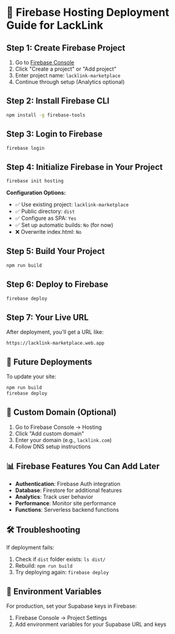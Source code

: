 # 🚀 Firebase Hosting Deployment Guide for LackLink

## Step 1: Create Firebase Project
1. Go to [Firebase Console](https://console.firebase.google.com/)
2. Click "Create a project" or "Add project"
3. Enter project name: `lacklink-marketplace`
4. Continue through setup (Analytics optional)

## Step 2: Install Firebase CLI
```bash
npm install -g firebase-tools
```

## Step 3: Login to Firebase
```bash
firebase login
```

## Step 4: Initialize Firebase in Your Project
```bash
firebase init hosting
```

**Configuration Options:**
- ✅ Use existing project: `lacklink-marketplace`
- ✅ Public directory: `dist`
- ✅ Configure as SPA: `Yes`
- ✅ Set up automatic builds: `No` (for now)
- ❌ Overwrite index.html: `No`

## Step 5: Build Your Project
```bash
npm run build
```

## Step 6: Deploy to Firebase
```bash
firebase deploy
```

## Step 7: Your Live URL
After deployment, you'll get a URL like:
```
https://lacklink-marketplace.web.app
```

## 🔄 Future Deployments
To update your site:
```bash
npm run build
firebase deploy
```

## 🎯 Custom Domain (Optional)
1. Go to Firebase Console → Hosting
2. Click "Add custom domain"
3. Enter your domain (e.g., `lacklink.com`)
4. Follow DNS setup instructions

## 📊 Firebase Features You Can Add Later
- **Authentication**: Firebase Auth integration
- **Database**: Firestore for additional features
- **Analytics**: Track user behavior
- **Performance**: Monitor site performance
- **Functions**: Serverless backend functions

## 🛠️ Troubleshooting
If deployment fails:
1. Check if `dist` folder exists: `ls dist/`
2. Rebuild: `npm run build`
3. Try deploying again: `firebase deploy`

## 🔐 Environment Variables
For production, set your Supabase keys in Firebase:
1. Firebase Console → Project Settings
2. Add environment variables for your Supabase URL and keys